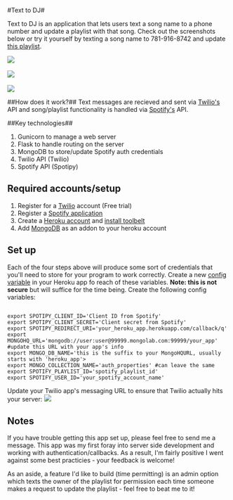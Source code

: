 #Text to DJ#

Text to DJ is an application that lets users text a song name to a phone number and update a playlist with that song. Check out the screenshots below or try it yourself by texting a song name to 781-916-8742 and update [this playlist][4].

![][1] <br></br>
![][2] <br></br>
![][3]

##How does it work?##
Text messages are recieved and sent via [Twilio's][5] API and song/playlist functionality is handled via [Spotify's][6] API. 

##Key technologies##
1. Gunicorn to manage a web server
2. Flask to handle routing on the server
3. MongoDB to store/update Spotify auth credentials
4. Twilio API (Twilio)
5. Spotify API (Spotipy)

## Required accounts/setup ##
1. Register for a [Twilio][7] account (Free trial) 
2. Register a [Spotify application][8]
3. Create a [Heroku account][11] and [install toolbelt][9]
4. Add [MongoDB][10] as an addon to your heroku account

## Set up ##

Each of the four steps above will produce some sort of credentials that you'll need to store for your program to work correctly. Create a new [config variable][12] in your Heroku app fo reach of these variables. **Note: this is not secure** but will suffice for the time being. Create the following config variables:
<pre><code>
export SPOTIPY_CLIENT_ID='Client ID from Spotify'
export SPOTIPY_CLIENT_SECRET='Client secret from Spotify'
export SPOTIPY_REDIRECT_URI='your_heroku_app.herokuapp.com/callback/q'
export MONGOHQ_URL='mongodb://user:user@99999.mongolab.com:99999/your_app' #update this URL with your app's info
export MONGO_DB_NAME='this is the suffix to your MongoHQURL, usually starts with 'heroku_app'>
export MONGO_COLLECTION_NAME='auth_properties' #can leave the same
export SPOTIFY_PLAYLIST_ID='spotify_playlist_id'
export SPOTIFY_USER_ID='your_spotify_account_name'
</code></pre>

Update your Twilio app's messaging URL to ensure that Twilio actually hits your server:
![][13]

## Notes ##
If you have trouble getting this app set up, please feel free to send me a message. This app was my first foray into server side development and working with authentication/callbacks. As a result, I'm fairly positive I went against some best practicies - your feedback is welcome!

As an aside, a feature I'd like to build (time permitting) is an admin option which texts the owner of the playlist for permission each time someone makes a request to update the playlist - feel free to beat me to it!

[1]:http://i.imgur.com/y6daUDV.png?1
[2]:http://i.imgur.com/yaxqYBc.png?1
[3]:http://i.imgur.com/FNaYzeI.png?1
[4]:http://open.spotify.com/user/jayshahtx/playlist/2OPixCtmCxev1tnBTEAzGd
[5]:https://www.twilio.com/api
[6]:https://developer.spotify.com/web-api/
[7]:https://developer.spotify.com/web-api/
[8]:https://developer.spotify.com/my-applications/#!/applications/create
[9]:https://devcenter.heroku.com/articles/getting-started-with-python#set-up
[10]:https://addons.heroku.com/mongolab
[11]:https://heroku.com
[12]:https://devcenter.heroku.com/articles/config-vars
[13]:http://i.imgur.com/e8lA14T.png?1

